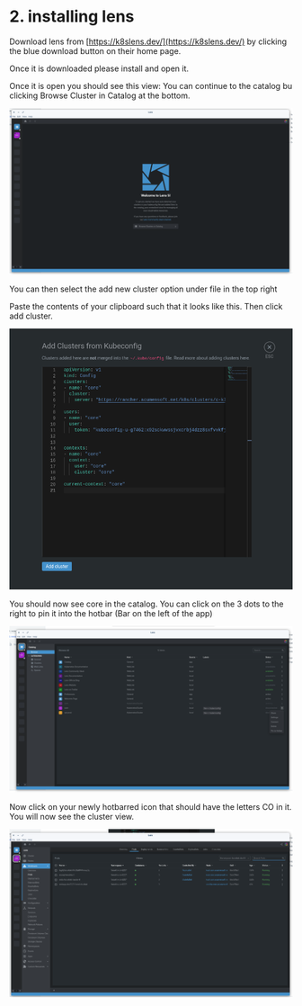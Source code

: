 # 2. installing lens

Download lens from [https://k8slens.dev/](https://k8slens.dev/) by clicking the blue download button on their home page.

Once it is downloaded please install and open it.

Once it is open you should see this view: You can continue to the catalog bu clicking Browse Cluster in Catalog at the bottom.

![](<.gitbook/assets/Screenshot from 2021-10-28 13-14-44.png>)

You can then select the add new cluster option under file in the top right

Paste the contents of your clipboard such that it looks like this. Then click add cluster.

![](<.gitbook/assets/Screenshot from 2021-10-28 13-16-33.png>)

You should now see core in the catalog. You can click on the 3 dots to the right to pin it into the hotbar (Bar on the left of the app)

![](<.gitbook/assets/Screenshot from 2021-10-28 13-19-58.png>)

Now click on your newly hotbarred icon that should have the letters CO in it. You will now see the cluster view.

![](<.gitbook/assets/Screenshot from 2021-10-28 13-32-48.png>)

